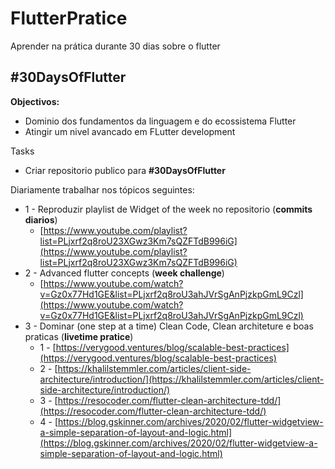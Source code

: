 # FlutterPratice
Aprender na prática durante 30 dias sobre o flutter

## ****#30DaysOfFlutter****

**Objectivos:**

- Dominio dos fundamentos da linguagem e do ecossistema Flutter
- Atingir um nivel avancado em FLutter development

Tasks

- Criar repositorio publico para ****#30DaysOfFlutter****

Diariamente trabalhar nos tópicos seguintes:

- 1 - Reproduzir playlist de Widget of the week no repositorio (**commits diarios**)
    - [https://www.youtube.com/playlist?list=PLjxrf2q8roU23XGwz3Km7sQZFTdB996iG](https://www.youtube.com/playlist?list=PLjxrf2q8roU23XGwz3Km7sQZFTdB996iG)
- 2 - Advanced flutter concepts (**week challenge**)
    - [https://www.youtube.com/watch?v=Gz0x77Hd1GE&list=PLjxrf2q8roU3ahJVrSgAnPjzkpGmL9Czl](https://www.youtube.com/watch?v=Gz0x77Hd1GE&list=PLjxrf2q8roU3ahJVrSgAnPjzkpGmL9Czl)
- 3 - Dominar (one step at a time) Clean Code, Clean architeture e boas praticas (**livetime pratice**)
    - 1 - [https://verygood.ventures/blog/scalable-best-practices](https://verygood.ventures/blog/scalable-best-practices)
    - 2 - [https://khalilstemmler.com/articles/client-side-architecture/introduction/](https://khalilstemmler.com/articles/client-side-architecture/introduction/)
    - 3 - [https://resocoder.com/flutter-clean-architecture-tdd/](https://resocoder.com/flutter-clean-architecture-tdd/)
    - 4 - [https://blog.gskinner.com/archives/2020/02/flutter-widgetview-a-simple-separation-of-layout-and-logic.html](https://blog.gskinner.com/archives/2020/02/flutter-widgetview-a-simple-separation-of-layout-and-logic.html)

